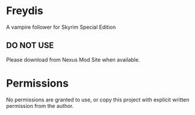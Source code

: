 # Freydis
A vampire follower for Skyrim Special Edition

## DO NOT USE

Please download from Nexus Mod Site when available.

# Permissions

No permissions are granted to use, or copy this project with explicit written permission from the author.
